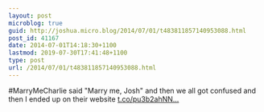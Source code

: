 ```yaml
---
layout: post
microblog: true
guid: http://joshua.micro.blog/2014/07/01/t483811857140953088.html
post_id: 41167
date: 2014-07-01T14:18:30+1100
lastmod: 2019-07-30T17:41:48+1100
type: post
url: /2014/07/01/t483811857140953088.html
---
```

#MarryMeCharlie said "Marry me, Josh" and then we all got confused and then I ended up on their website [t.co/pu3b2ahNN...](http://t.co/pu3b2ahNNS)
